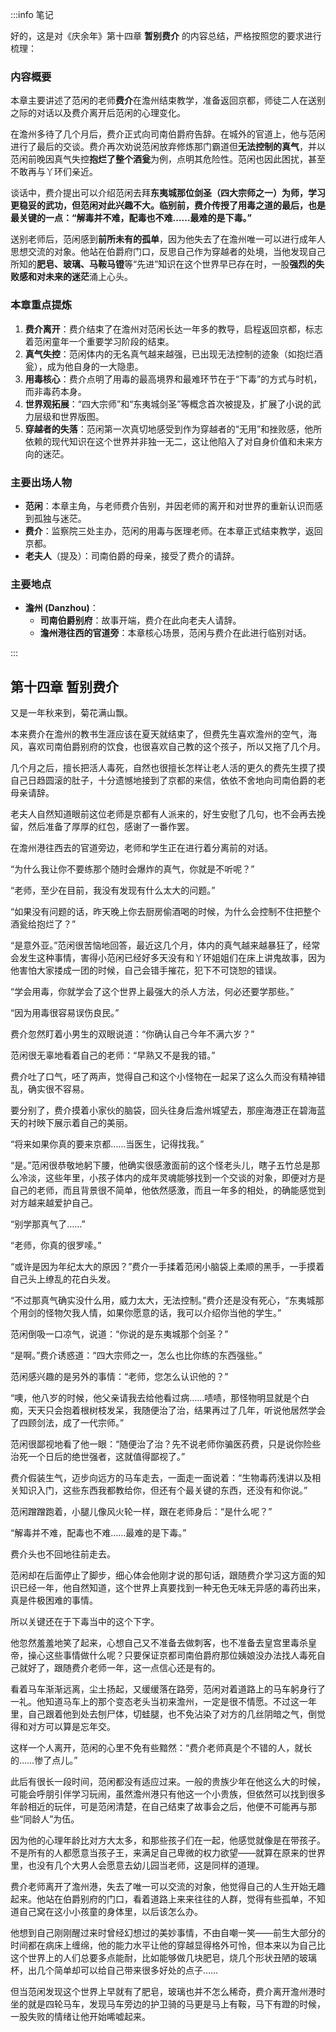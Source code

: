 :::info 笔记

好的，这是对《庆余年》第十四章 **暂别费介** 的内容总结，严格按照您的要求进行梳理：

### 内容概要

本章主要讲述了范闲的老师**费介**在澹州结束教学，准备返回京都，师徒二人在送别之际的对话以及费介离开后范闲的心理变化。

在澹州多待了几个月后，费介正式向司南伯爵府告辞。在城外的官道上，他与范闲进行了最后的交谈。费介再次劝说范闲放弃修炼那门霸道但**无法控制的真气**，并以范闲前晚因真气失控**抱烂了整个酒瓮**为例，点明其危险性。范闲也因此困扰，甚至不敢再与丫环们亲近。

谈话中，费介提出可以介绍范闲去拜**东夷城那位剑圣（四大宗师之一）**为师，学习更稳妥的武功，但范闲对此兴趣不大。临别前，费介传授了用毒之道的最后，也是最关键的一点：**“解毒并不难，配毒也不难……最难的是下毒。”**

送别老师后，范闲感到**前所未有的孤单**，因为他失去了在澹州唯一可以进行成年人思想交流的对象。他站在伯爵府门口，反思自己作为穿越者的处境，当他发现自己所知的**肥皂、玻璃、马鞍马镫**等“先进”知识在这个世界早已存在时，一股**强烈的失败感和对未来的迷茫**涌上心头。

### 本章重点提炼

1.  **费介离开**：费介结束了在澹州对范闲长达一年多的教导，启程返回京都，标志着范闲童年一个重要学习阶段的结束。
2.  **真气失控**：范闲体内的无名真气越来越强，已出现无法控制的迹象（如抱烂酒瓮），成为他自身的一大隐患。
3.  **用毒核心**：费介点明了用毒的最高境界和最难环节在于“下毒”的方式与时机，而非毒药本身。
4.  **世界观拓展**：“四大宗师”和“东夷城剑圣”等概念首次被提及，扩展了小说的武力层级和世界版图。
5.  **穿越者的失落**：范闲第一次真切地感受到作为穿越者的“无用”和挫败感，他所依赖的现代知识在这个世界并非独一无二，这让他陷入了对自身价值和未来方向的迷茫。

### 主要出场人物

*   **范闲**：本章主角，与老师费介告别，并因老师的离开和对世界的重新认识而感到孤独与迷茫。
*   **费介**：监察院三处主办，范闲的用毒与医理老师。在本章正式结束教学，返回京都。
*   **老夫人**（提及）：司南伯爵的母亲，接受了费介的请辞。

### 主要地点

*   **澹州 (Danzhou)**：
    *   **司南伯爵别府**：故事开端，费介在此向老夫人请辞。
    *   **澹州港往西的官道旁**：本章核心场景，范闲与费介在此进行临别对话。

:::

## 第十四章 **暂别费介**

又是一年秋来到，菊花满山飘。

本来费介在澹州的教书生涯应该在夏天就结束了，但费先生喜欢澹州的空气，海风，喜欢司南伯爵别府的饮食，也很喜欢自己教的这个孩子，所以又拖了几个月。

几个月之后，擅长把活人毒死，自然也很擅长怎样让老人活的更久的费先生摸了摸自己日趋圆滚的肚子，十分遗憾地接到了京都的来信，依依不舍地向司南伯爵的老母亲请辞。

老夫人自然知道眼前这位老师是京都有人派来的，好生安慰了几句，也不会再去挽留，然后准备了厚厚的红包，感谢了一番作罢。

在澹州港往西去的官道旁边，老师和学生正在进行着分离前的对话。

“为什么我让你不要练那个随时会爆炸的真气，你就是不听呢？”

“老师，至少在目前，我没有发现有什么太大的问题。”

“如果没有问题的话，昨天晚上你去厨房偷酒喝的时候，为什么会控制不住把整个酒瓮给抱烂了？”

“是意外亚。”范闲很苦恼地回答，最近这几个月，体内的真气越来越暴狂了，经常会发生这种事情，害得小范闲已经好多天没有和丫环姐姐们在床上讲鬼故事，因为他害怕大家搂成一团的时候，自己会错手摧花，犯下不可饶恕的错误。

“学会用毒，你就学会了这个世界上最强大的杀人方法，何必还要学那些。”

“因为用毒很容易误伤良民。”

费介忽然盯着小男生的双眼说道：“你确认自己今年不满六岁？”

范闲很无辜地看着自己的老师：“早熟又不是我的错。”

费介吐了口气，呸了两声，觉得自己和这个小怪物在一起呆了这么久而没有精神错乱，确实很不容易。

要分别了，费介摸着小家伙的脑袋，回头往身后澹州城望去，那座海港正在碧海蓝天的衬映下展示着自己的美丽。

“将来如果你真的要来京都……当医生，记得找我。”

“是。”范闲很恭敬地躬下腰，他确实很感激面前的这个怪老头儿，瞎子五竹总是那么冷淡，这些年里，小孩子体内的成年灵魂能够找到一个交谈的对象，即便对方是自己的老师，而且背景很不简单，他依然感激，而且一年多的相处，的确能感觉到对方越来越爱护自己。

“别学那真气了……”

“老师，你真的很罗嗦。”

“或许是因为年纪太大的原因？”费介一手揉着范闲小脑袋上柔顺的黑手，一手摸着自己头上缭乱的花白头发。

“不过那真气确实没什么用，威力太大，无法控制。”费介还是没有死心，“东夷城那个用剑的怪物欠我人情，如果你愿意的话，我可以介绍你当他的学生。”

范闲倒吸一口凉气，说道：“你说的是东夷城那个剑圣？”

“是啊。”费介诱惑道：“四大宗师之一，怎么也比你练的东西强些。”

范闲感兴趣的是另外的事情：“老师，您怎么认识他的？”

“噢，他八岁的时候，他父亲请我去给他看过病……啧啧，那怪物明显就是个白痴，天天只会抱着根树枝发呆，我随便治了治，结果再过了几年，听说他居然学会了四顾剑法，成了一代宗师。”

范闲很鄙视地看了他一眼：“随便治了治？先不说老师你骗医药费，只是说你险些治死一个日后的绝世强者，这就值得鄙视了。”

费介假装生气，迈步向远方的马车走去，一面走一面说着：“生物毒药浅讲以及相关知识入门，这些东西我都教给你，但还有个最关键的东西，还没有和你说。”

范闲蹭蹭跑着，小腿儿像风火轮一样，跟在老师身后：“是什么呢？”

“解毒并不难，配毒也不难……最难的是下毒。”

费介头也不回地往前走去。

范闲却在后面停止了脚步，细心体会他刚才说的那句话，跟随费介学习这方面的知识已经一年，他自然知道，这个世界上真要找到一种无色无味无异感的毒药出来，真是件极困难的事情。

所以关键还在于下毒当中的这个下字。

他忽然羞羞地笑了起来，心想自己又不准备去做刺客，也不准备去皇宫里毒杀皇帝，操心这些事情做什么呢？只要保证京都司南伯爵府那位姨娘没办法找人毒死自己就好了，跟随费介老师一年，这一点信心还是有的。

看着马车渐渐远离，尘土扬起，又缓缓落在路旁，范闲对着道路上的马车躬身行了一礼。他知道马车上的那个变态老头当初来澹州，一定是很不情愿。不过这一年里，自己跟着他到处去刨尸体，切蛙腿，也不免沾染了对方的几丝阴暗之气，倒觉得和对方可以算是忘年交。

这样一个人离开，范闲的心里不免有些黯然：“费介老师真是个不错的人，就长的……惨了点儿。”

此后有很长一段时间，范闲都没有适应过来。一般的贵族少年在他这么大的时候，可能会呼朋引伴学习玩闹，虽然澹州港只有他这一个小贵族，但依然可以找到很多年龄相近的玩伴，可是范闲清楚，在自己结束了故事会之后，他便不可能再与那些“同龄人”为伍。

因为他的心理年龄比对方大太多，和那些孩子们在一起，他感觉就像是在带孩子。不是所有的人都愿意当孩子王，来满足自己卑微的权力欲望——就算在原来的世界里，也没有几个大男人会愿意去幼儿园当老师，这是同样的道理。

费介老师离开了澹州港，失去了唯一可以交流的对象，他觉得自己的人生开始无趣起来。他站在伯爵别府的门口，看着道路上来来往往的人群，觉得有些孤单，不知道自己窝在这小小孩童的身体里，以后该怎么办。

他想到自己刚刚醒过来时曾经幻想过的美妙事情，不由自嘲一笑——前生大部分的时间都在病床上缠绵，他的能力水平让他的穿越显得格外可怜，但本来以为自己比这个世界上的人们总要多点能耐，比如能够做几块肥皂，烧几个形状丑陋的玻璃杯，出几个简单却可以给自己带来很多好处的点子……

但当范闲发现这个世界上早就有了肥皂，玻璃也并不怎么稀奇，费介离开澹州港时坐的就是四轮马车，发现马车旁边的护卫骑的马更是马上有鞍，马下有蹬的时候，一股失败的情绪让他开始唏嘘起来。

